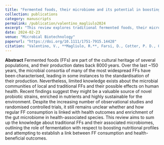 ```yaml
---
title: "Fermented foods, their microbiome and its potential in boosting human health"
collection: publications
category: manuscripts
permalink: /publication/valentino_magliulo2024
excerpt: "This review explores traditional fermented foods, their microbiomes, and their potential health benefits."
date: 2024-02-23
venue: "Microbial Biotechnology"
paperurl: "https://doi.org/10.1111/1751-7915.14428"
citation: "Valentino, V., **Magliulo, R.**, Farsi, D., Cotter, P. D., O'Sullivan, O., Ercolini, D., & De Filippis, F. (2024). Fermented foods, their microbiome and its potential in boosting human health. *Microbial Biotechnology*, 17(2), e14428."
---
```

**Abstract**
Fermented foods (FFs) are part of the cultural heritage of several populations, and their production dates back 8000 years. Over the last ~150 years, the microbial consortia of many of the most widespread FFs have been characterised, leading in some instances to the standardisation of their production. Nevertheless, limited knowledge exists about the microbial communities of local and traditional FFs and their possible effects on human health. Recent findings suggest they might be a valuable source of novel probiotic strains, enriched in nutrients and highly sustainable for the environment. Despite the increasing number of observational studies and randomised controlled trials, it still remains unclear whether and how regular FF consumption is linked with health outcomes and enrichment of the gut microbiome in health-associated species. This review aims to sum up the knowledge about traditional FFs and their associated microbiomes, outlining the role of fermentation with respect to boosting nutritional profiles and attempting to establish a link between FF consumption and health-beneficial outcomes.
